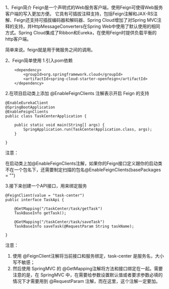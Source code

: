 1、Feign简介
Feign是一个声明式的Web服务客户端，使用Feign可使得Web服务客户端的写入更加方便。
它具有可插拔注释支持，包括Feign注解和JAX-RS注解、Feign还支持可插拔编码器和解码器、Spring Cloud增加了对Spring MVC注释的支持，并HttpMessageConverters在Spring Web中使用了默认使用的相同方式。Spring Cloud集成了Ribbon和Eureka，在使用Feign时提供负载平衡的http客户端。

简单来说。feign就是用于微服务之间的调用。

2、Feign简单使用
1.引入pom依赖

        <dependency>
			<groupId>org.springframework.cloud</groupId>
			<artifactId>spring-cloud-starter-openfeign</artifactId>
		</dependency>

2.在项目启动类上添加 @EnableFeignClients 注解表示开启 Feign 的支持

    @EnableEurekaClient
    @SpringBootApplication
    @EnableFeignClients
    public class TaskCenterApplication {

	    public static void main(String[] args) {
		    SpringApplication.run(TaskCenterApplication.class, args);
	    }

    }

注意：

在启动类上加@EnableFeignClients注解，如果你的Feign接口定义跟你的启动类不在一个包名下，还需要制定扫描的包名@EnableFeignClients(basePackages = "")

3.接下来创建一个API接口，用来绑定服务

    @FeignClient(value = "task-center")
    public interface TaskApi {

        @GetMapping("/taskCenter/task/getTask")
        TaskBaseInfo getTask();

        @GetMapping("/taskCenter/task/saveTask")
        TaskBaseInfo saveTask(@RequestParam String taskName);

    }

注意：

1. 使用 @FeignClient注解将当前接口和服务绑定，task-center 是服务名，大小写不敏感；
2. 然后使用 SpringMVC 的 @GetMapping注解将方法和接口绑定在一起。需要注意的是，在 SpringMVC 中，在需要给参数设置默认值或者要求参数必填的情况下才需要用到 @RequestParam 注解，而在这里，这个注解一定要加。


